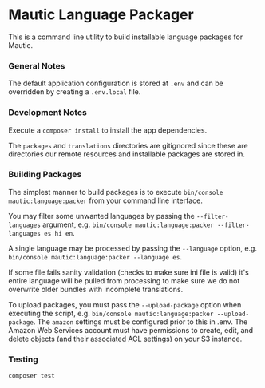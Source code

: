 Mautic Language Packager
====================

This is a command line utility to build installable language packages for Mautic.

### General Notes

The default application configuration is stored at `.env` and can be overridden by creating a `.env.local` file.

### Development Notes

Execute a `composer install` to install the app dependencies.

The `packages` and `translations` directories are gitignored since these are directories our remote resources and installable packages are stored in.

### Building Packages

The simplest manner to build packages is to execute `bin/console mautic:language:packer` from your command line interface.

You may filter some unwanted languages by passing the `--filter-languages` argument, e.g. `bin/console mautic:language:packer --filter-languages es hi en`.

A single language may be processed by passing the `--language` option, e.g. `bin/console mautic:language:packer --language es`.

If some file fails sanity validation (checks to make sure ini file is valid) it's entire language will be pulled from processing to make sure we do not overwrite older bundles with incomplete translations.

To upload packages, you must pass the `--upload-package` option when executing the script, e.g. `bin/console mautic:language:packer --upload-package`.  The `amazon` settings must be configured prior to this in .env. The Amazon Web Services account must have permissions to create, edit, and delete objects (and their associated ACL settings) on your S3 instance.

### Testing

`composer test`

